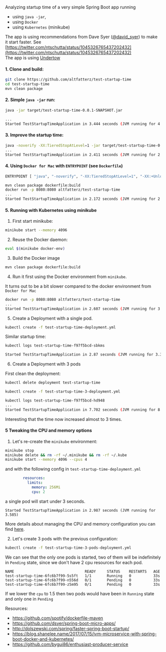 Analyzing startup time of a very simple Spring Boot app running 

- using `java -jar`, 
- using `Docker` 
- using `Kubernetes` (minikube)

The app is using recommendations from Dave Syer ([@david_syer](https://twitter.com/david_syer)) to make it start faster. See [https://twitter.com/ntschutta/status/1045326765437202432](https://twitter.com/ntschutta/status/1045326765437202432)  
The app is using [Undertow](http://undertow.io/)

#### 1. Clone and build:

```bash
git clone https://github.com/altfatterz/test-startup-time
cd test-startup-time
mvn clean package
```

#### 2. Simple `java -jar` run:
```bash
java -jar target/test-startup-time-0.0.1-SNAPSHOT.jar

...
Started TestStartupTimeApplication in 3.444 seconds (JVM running for 4.038)
```

#### 3. Improve the startup time:

```bash
java -noverify -XX:TieredStopAtLevel=1 -jar target/test-startup-time-0.0.1-SNAPSHOT.jar
...
Started TestStartupTimeApplication in 2.411 seconds (JVM running for 2.828)
```

#### 4. Using `Docker for Mac` with `ENTRYPOINT` (see `Dockerfile`) 
```bash
ENTRYPOINT [ "java", "-noverify", "-XX:TieredStopAtLevel=1", "-XX:+UnlockExperimentalVMOptions", "-XX:+UseCGroupMemoryLimitForHeap", "-jar", "/app.jar"]
```

```bash
mvn clean package dockerfile:build
docker run -p 8080:8080 altfatterz/test-startup-time
...
Started TestStartupTimeApplication in 2.172 seconds (JVM running for 2.538)
```

#### 5. Running with Kubernetes using minikube

1. First start minikube: 

```bash
minikube start --memory 4096
```

2. Reuse the Docker daemon:

```bash
eval $(minikube docker-env)
```

3. Build the Docker image

```bash
mvn clean package dockerfile:build
```

4. Run it first using the Docker environment from `minikube`.
 
It turns out to be a bit slower compared to the docker environment from `Docker for Mac`

```bash
docker run -p 8080:8080 altfatterz/test-startup-time
...
Started TestStartupTimeApplication in 2.607 seconds (JVM running for 3.03)
``` 

5. Create a Deployment with a single pod.

```bash
kubectl create -f test-startup-time-deployment.yml
```

Similar startup time:

```bash
kubectl logs test-startup-time-f97f5bcd-sbkms

Started TestStartupTimeApplication in 2.87 seconds (JVM running for 3.332)
```

6. Create a Deployment with 3 pods

First clean the deployment:
```bash
kubectl delete deployment test-startup-time
```

```bash
kubectl create -f test-startup-time-3-deployment.yml
```

```bash
kubectl logs test-startup-time-f97f5bcd-hd948
...
Started TestStartupTimeApplication in 7.702 seconds (JVM running for 8.847)
```

Interesting that the time now increased almost to 3 times. 

#### 5 Tweaking the CPU and memory options

1. Let's re-create the `minikube` environment:

```bash
minikube stop
minikube delete && rm -rf ~/.minikube && rm -rf ~/.kube 
minikube start --memory 4096 --cpus 4
```

and with the following config in `test-startup-time-deployment.yml`

```yaml
        resources:
          limits:
            memory: 256Mi
            cpu: 2
```

a single pod will start under 3 seconds.

```
Started TestStartupTimeApplication in 2.987 seconds (JVM running for 3.585)
```

More details about managing the CPU and memory configuration you can find [here](https://kubernetes.io/docs/concepts/configuration/manage-compute-resources-container).

2. Let's create 3 pods with the previous configuration:

```bash
kubectl create -f test-startup-time-3-pods-deployment.yml
```

We can see that the only one pods is started, two of them will be indefinitely in `Pending` state, since we don't have 2 cpu resources for each pod.

```
NAME                                READY     STATUS    RESTARTS   AGE
test-startup-time-6fc6b7f99-5s5ft   1/1       Running   0          33s
test-startup-time-6fc6b7f99-n556d   0/1       Pending   0          33s
test-startup-time-6fc6b7f99-z5m95   0/1       Pending   0          33s
```

If we lower the `cpu` to 1.5 then two pods would have been in `Running` state and only one in `Pending`  




Resources:

- https://github.com/spotify/dockerfile-maven
- https://github.com/dsyer/spring-boot-micro-apps/
- http://dolszewski.com/spring/faster-spring-boot-startup/
- https://blog.shanelee.name/2017/07/15/jvm-microservice-with-spring-boot-docker-and-kubernetes/
- https://github.com/bygui86/enthusiast-producer-service

